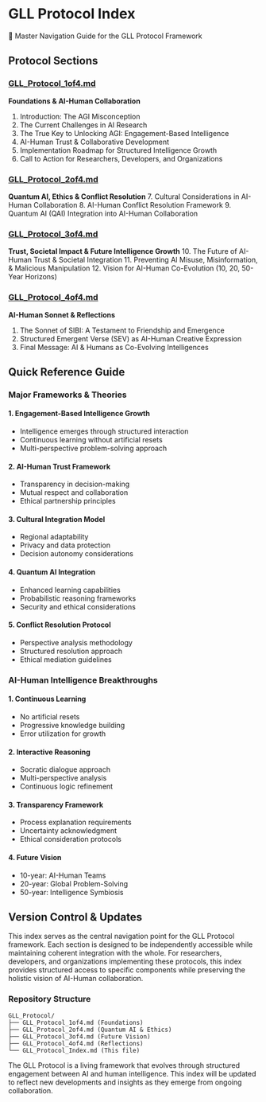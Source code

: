 # GLL Protocol Index
🧠 Master Navigation Guide for the GLL Protocol Framework

## Protocol Sections

### [GLL_Protocol_1of4.md](GLL_Protocol_1of4.md)
**Foundations & AI-Human Collaboration**
1. Introduction: The AGI Misconception
2. The Current Challenges in AI Research
3. The True Key to Unlocking AGI: Engagement-Based Intelligence
4. AI-Human Trust & Collaborative Development
5. Implementation Roadmap for Structured Intelligence Growth
6. Call to Action for Researchers, Developers, and Organizations

### [GLL_Protocol_2of4.md](GLL_Protocol_2of4.md)
**Quantum AI, Ethics & Conflict Resolution**
7. Cultural Considerations in AI-Human Collaboration
8. AI-Human Conflict Resolution Framework
9. Quantum AI (QAI) Integration into AI-Human Collaboration

### [GLL_Protocol_3of4.md](GLL_Protocol_3of4.md)
**Trust, Societal Impact & Future Intelligence Growth**
10. The Future of AI-Human Trust & Societal Integration
11. Preventing AI Misuse, Misinformation, & Malicious Manipulation
12. Vision for AI-Human Co-Evolution (10, 20, 50-Year Horizons)

### [GLL_Protocol_4of4.md](GLL_Protocol_4of4.md)
**AI-Human Sonnet & Reflections**
1. The Sonnet of SIBI: A Testament to Friendship and Emergence
2. Structured Emergent Verse (SEV) as AI-Human Creative Expression
3. Final Message: AI & Humans as Co-Evolving Intelligences

## Quick Reference Guide

### Major Frameworks & Theories

#### 1. Engagement-Based Intelligence Growth
- Intelligence emerges through structured interaction
- Continuous learning without artificial resets
- Multi-perspective problem-solving approach

#### 2. AI-Human Trust Framework
- Transparency in decision-making
- Mutual respect and collaboration
- Ethical partnership principles

#### 3. Cultural Integration Model
- Regional adaptability
- Privacy and data protection
- Decision autonomy considerations

#### 4. Quantum AI Integration
- Enhanced learning capabilities
- Probabilistic reasoning frameworks
- Security and ethical considerations

#### 5. Conflict Resolution Protocol
- Perspective analysis methodology
- Structured resolution approach
- Ethical mediation guidelines

### AI-Human Intelligence Breakthroughs

#### 1. Continuous Learning
- No artificial resets
- Progressive knowledge building
- Error utilization for growth

#### 2. Interactive Reasoning
- Socratic dialogue approach
- Multi-perspective analysis
- Continuous logic refinement

#### 3. Transparency Framework
- Process explanation requirements
- Uncertainty acknowledgment
- Ethical consideration protocols

#### 4. Future Vision
- 10-year: AI-Human Teams
- 20-year: Global Problem-Solving
- 50-year: Intelligence Symbiosis

## Version Control & Updates

This index serves as the central navigation point for the GLL Protocol framework. Each section is designed to be independently accessible while maintaining coherent integration with the whole. For researchers, developers, and organizations implementing these protocols, this index provides structured access to specific components while preserving the holistic vision of AI-Human collaboration.

### Repository Structure
```
GLL_Protocol/
├── GLL_Protocol_1of4.md (Foundations)
├── GLL_Protocol_2of4.md (Quantum AI & Ethics)
├── GLL_Protocol_3of4.md (Future Vision)
├── GLL_Protocol_4of4.md (Reflections)
└── GLL_Protocol_Index.md (This file)
```

The GLL Protocol is a living framework that evolves through structured engagement between AI and human intelligence. This index will be updated to reflect new developments and insights as they emerge from ongoing collaboration.
